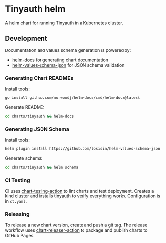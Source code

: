 # Tinyauth helm

A helm chart for running Tinyauth in a Kubernetes cluster.

## Development

Documentation and values schema generation is powered by:
- [helm-docs](https://github.com/norwoodj/helm-docs) for generating chart documentation
- [helm-values-schema-json](https://github.com/losisin/helm-values-schema-json) for JSON schema validation

### Generating Chart READMEs

Install tools:
```bash
go install github.com/norwoodj/helm-docs/cmd/helm-docs@latest
```

Generate README:
```bash
cd charts/tinyauth && helm-docs
```
### Generating JSON Schema

Install tools:
```bash
helm plugin install https://github.com/losisin/helm-values-schema-json.git
```

Generate schema:
```bash
cd charts/tinyauth && helm schema
```

### CI Testing

CI uses [chart-testing-action](https://github.com/helm/chart-testing-action) to lint charts and test deployment. Creates a kind cluster and installs tinyauth to verify everything works. Configuration is in `ct.yaml`.

### Releasing

To release a new chart version, create and push a git tag. The release workflow uses [chart-releaser-action](https://github.com/helm/chart-releaser-action) to package and publish charts to GitHub Pages.